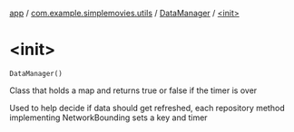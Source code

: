 [app](../../index.md) / [com.example.simplemovies.utils](../index.md) / [DataManager](index.md) / [&lt;init&gt;](./-init-.md)

# &lt;init&gt;

`DataManager()`

Class that holds a map and returns true or false if the timer is over

Used to help decide if data should get refreshed, each repository method implementing
NetworkBounding sets a key and timer

